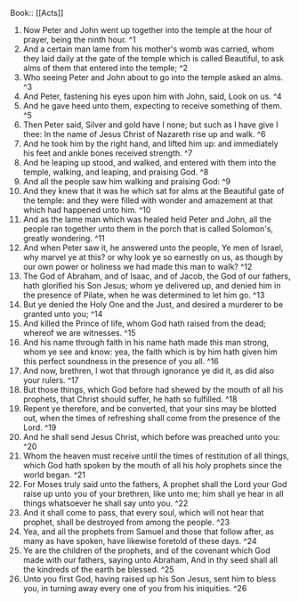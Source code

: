  Book:: [[Acts]]
 1. Now Peter and John went up together into the temple at the hour of prayer, being the ninth hour. ^1
 2. And a certain man lame from his mother's womb was carried, whom they laid daily at the gate of the temple which is called Beautiful, to ask alms of them that entered into the temple; ^2
 3. Who seeing Peter and John about to go into the temple asked an alms. ^3
 4. And Peter, fastening his eyes upon him with John, said, Look on us. ^4
 5. And he gave heed unto them, expecting to receive something of them. ^5
 6. Then Peter said, Silver and gold have I none; but such as I have give I thee: In the name of Jesus Christ of Nazareth rise up and walk. ^6
 7. And he took him by the right hand, and lifted him up: and immediately his feet and ankle bones received strength. ^7
 8. And he leaping up stood, and walked, and entered with them into the temple, walking, and leaping, and praising God. ^8
 9. And all the people saw him walking and praising God: ^9
 10. And they knew that it was he which sat for alms at the Beautiful gate of the temple: and they were filled with wonder and amazement at that which had happened unto him. ^10
 11. And as the lame man which was healed held Peter and John, all the people ran together unto them in the porch that is called Solomon's, greatly wondering. ^11
 12. And when Peter saw it, he answered unto the people, Ye men of Israel, why marvel ye at this? or why look ye so earnestly on us, as though by our own power or holiness we had made this man to walk? ^12
 13. The God of Abraham, and of Isaac, and of Jacob, the God of our fathers, hath glorified his Son Jesus; whom ye delivered up, and denied him in the presence of Pilate, when he was determined to let him go. ^13
 14. But ye denied the Holy One and the Just, and desired a murderer to be granted unto you; ^14
 15. And killed the Prince of life, whom God hath raised from the dead; whereof we are witnesses. ^15
 16. And his name through faith in his name hath made this man strong, whom ye see and know: yea, the faith which is by him hath given him this perfect soundness in the presence of you all. ^16
 17. And now, brethren, I wot that through ignorance ye did it, as did also your rulers. ^17
 18. But those things, which God before had shewed by the mouth of all his prophets, that Christ should suffer, he hath so fulfilled. ^18
 19. Repent ye therefore, and be converted, that your sins may be blotted out, when the times of refreshing shall come from the presence of the Lord. ^19
 20. And he shall send Jesus Christ, which before was preached unto you: ^20
 21. Whom the heaven must receive until the times of restitution of all things, which God hath spoken by the mouth of all his holy prophets since the world began. ^21
 22. For Moses truly said unto the fathers, A prophet shall the Lord your God raise up unto you of your brethren, like unto me; him shall ye hear in all things whatsoever he shall say unto you. ^22
 23. And it shall come to pass, that every soul, which will not hear that prophet, shall be destroyed from among the people. ^23
 24. Yea, and all the prophets from Samuel and those that follow after, as many as have spoken, have likewise foretold of these days. ^24
 25. Ye are the children of the prophets, and of the covenant which God made with our fathers, saying unto Abraham, And in thy seed shall all the kindreds of the earth be blessed. ^25
 26. Unto you first God, having raised up his Son Jesus, sent him to bless you, in turning away every one of you from his iniquities. ^26
